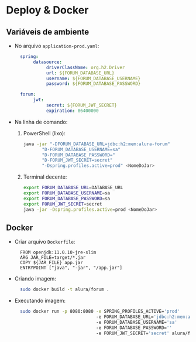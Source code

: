 # Deploy & Docker

## Variáveis de ambiente

*   No arquivo `application-prod.yaml`:

    ```yaml
      spring:  
           datasource: 
                driverClassName: org.h2.Driver  
                url: ${FORUM_DATABASE_URL}  
                username: ${FORUM_DATABASE_USERNAME}  
                password: ${FORUM_DATABASE_PASSWORD}

      forum:  
           jwt: 
                secret: ${FORUM_JWT_SECRET}  
                expiration: 86400000
    ```
* Na linha de comando:
  1.  PowerShell (lixo):

      ```bash
      java -jar "-DFORUM_DATABASE_URL=jdbc:h2:mem:alura-forum"
             "D-FORUM_DATABASE_USERNAME=sa"
             "D-FORUM_DATABASE_PASSWORD="
             "D-FORUM_JWT_SECRET=secret"
             "-Dspring.profiles.active=prod" <NomeDoJar>
      ```
  2.  Terminal decente:

      ```bash
      export FORUM_DATABASE_URL=DATABASE_URL
      export FORUM_DATABASE_USERNAME=sa
      export FORUM_DATABASE_PASSWORD=sa
      export FORUM_JWT_SECRET=secret
      java -jar -Dspring.profiles.active=prod <NomeDoJar>
      ```

## Docker

*   Criar arquivo `Dockerfile`:

    ```
      FROM openjdk:11.0.10-jre-slim  
      ARG JAR_FILE=target/*.jar  
      COPY ${JAR_FILE} app.jar  
      ENTRYPOINT ["java", "-jar", "/app.jar"]
    ```
*   Criando imagem:

    ```bash
      sudo docker build -t alura/forum .
    ```
*   Executando imagem:

    ```bash
      sudo docker run -p 8080:8080 -e SPRING_PROFILES_ACTIVE='prod'
                                   -e FORUM_DATABASE_URL='jdbc:h2:mem:alura-forum'
                                   -e FORUM_DATABASE_USERNAME='sa'
                                   -e FORUM_DATABASE_PASSWORD=''
                                   -e FORUM_JWT_SECRET='secret' alura/forum
    ```
